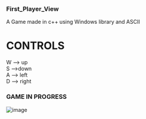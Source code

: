 ### First_Player_View
 A Game made in c++ using Windows library and ASCII

 # CONTROLS

 W --> up   
 S -->down    
 A --> left     
 D --> right    

### GAME IN PROGRESS

![image](https://user-images.githubusercontent.com/90249481/213765624-8474819e-4600-496a-9004-2450de125faf.png)
